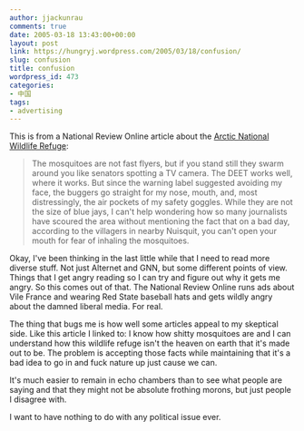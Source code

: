 ```yaml
---
author: jjackunrau
comments: true
date: 2005-03-18 13:43:00+00:00
layout: post
link: https://hungryj.wordpress.com/2005/03/18/confusion/
slug: confusion
title: confusion
wordpress_id: 473
categories:
- 中国
tags:
- advertising
---
```


This is from a National Review Online article about the [ Arctic National Wildlife Refuge](http://www.nationalreview.com/flashback/goldberg200503180758.asp):

<blockquote>The mosquitoes are not fast flyers, but if you stand still they swarm around you like senators spotting a TV camera. The DEET works well, where it works. But since the warning label suggested avoiding my face, the buggers go straight for my nose, mouth, and, most distressingly, the air pockets of my safety goggles. While they are not the size of blue jays, I can't help wondering how so many journalists have scoured the area without mentioning the fact that on a bad day, according to the villagers in nearby Nuisquit, you can't open your mouth for fear of inhaling the mosquitoes.</blockquote>

Okay, I've been thinking in the last little while that I need to read more diverse stuff.  Not just Alternet and GNN, but some different points of view.  Things that I get angry reading so I can try and figure out why it gets me angry.  So this comes out of that.  The National Review Online runs ads about Vile France and wearing Red State baseball hats and gets wildly angry about the damned liberal media.  For real.
  

  
The thing that bugs me is how well some articles appeal to my skeptical side.  Like this article I linked to: I know how shitty mosquitoes are and I can understand how this wildlife refuge isn't the heaven on earth that it's made out to be.  The problem is accepting those facts while maintaining that it's a bad idea to go in and fuck nature up just cause we can.
  

  
It's much easier to remain in echo chambers than to see what people are saying and that they might not be absolute frothing morons, but just people I disagree with.  
  

  
I want to have nothing to do with any political issue ever.
